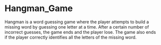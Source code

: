# Hangman_Game
Hangman is a word guessing game where the player attempts to build a missing word by guessing one letter at a time. After a certain number of incorrect guesses, the game ends and the player lose. The game also ends if the player correctly identifies all the letters of the missing word.
